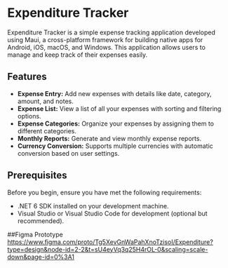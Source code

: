  # Expenditure Tracker
Expenditure Tracker is a simple expense tracking application developed using Maui, a cross-platform framework for building native apps for Android, iOS, macOS, and Windows. This application allows users to manage and keep track of their expenses easily.

## Features

- **Expense Entry:** Add new expenses with details like date, category, amount, and notes.
- **Expense List:** View a list of all your expenses with sorting and filtering options.
- **Expense Categories:** Organize your expenses by assigning them to different categories.
- **Monthly Reports:** Generate and view monthly expense reports.
- **Currency Conversion:** Supports multiple currencies with automatic conversion based on user settings.

## Prerequisites

Before you begin, ensure you have met the following requirements:

- .NET 6 SDK installed on your development machine.
- Visual Studio or Visual Studio Code for development (optional but recommended).
 
##Figma Prototype
https://www.figma.com/proto/Tg5XevGnWaPahXnoTzisoI/Expenditure?type=design&node-id=2-2&t=sU4eyVq3q25H4rOL-0&scaling=scale-down&page-id=0%3A1